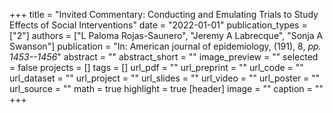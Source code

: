 +++
title = "Invited Commentary: Conducting and Emulating Trials to Study Effects of Social Interventions"
date = "2022-01-01"
publication_types = ["2"]
authors = ["L Paloma Rojas-Saunero", "Jeremy A Labrecque", "Sonja A Swanson"]
publication = "In: American journal of epidemiology, (191), 8, _pp. 1453--1456_"
abstract = ""
abstract_short = ""
image_preview = ""
selected = false
projects = []
tags = []
url_pdf = ""
url_preprint = ""
url_code = ""
url_dataset = ""
url_project = ""
url_slides = ""
url_video = ""
url_poster = ""
url_source = ""
math = true
highlight = true
[header]
image = ""
caption = ""
+++
